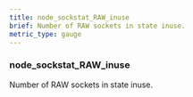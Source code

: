 ```yaml
---
title: node_sockstat_RAW_inuse
brief: Number of RAW sockets in state inuse.
metric_type: gauge
---
```

### node_sockstat_RAW_inuse

Number of RAW sockets in state inuse.